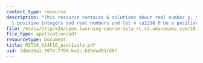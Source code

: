 ```yaml
---
content_type: resource
description: "This resource contains 6 solutions about real number y, theorem I.18,\
  \ positive integers and real numbers and let n \u2208 P be a positive integer."
file: /media/https%3A/open-learning-course-data-rc.s3.amazonaws.com/18-014-calculus-with-theory-fall-2010/3dbd26a139747709ba2cb95dad81fd87_MIT18_014F10_pset1sols.pdf
file_type: application/pdf
resourcetype: Document
title: MIT18_014F10_pset1sols.pdf
uid: 3dbd26a1-3974-7709-ba2c-b95dad81fd87
---
```

